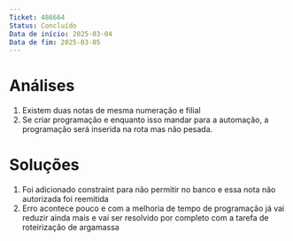 ```yaml
---
Ticket: 486664
Status: Concluído
Data de início: 2025-03-04
Data de fim: 2025-03-05
---
```


# Análises
1. Existem duas notas de mesma numeração e filial
2. Se criar programação e enquanto isso mandar para a automação, a programação será inserida na rota mas não pesada.


# Soluções
1. Foi adicionado constraint para não permitir no banco e essa nota não autorizada foi reemitida
2. Erro acontece pouco e com a melhoria de tempo de programação já vai reduzir ainda mais e vai ser resolvido por completo com a tarefa de roteirização de argamassa

